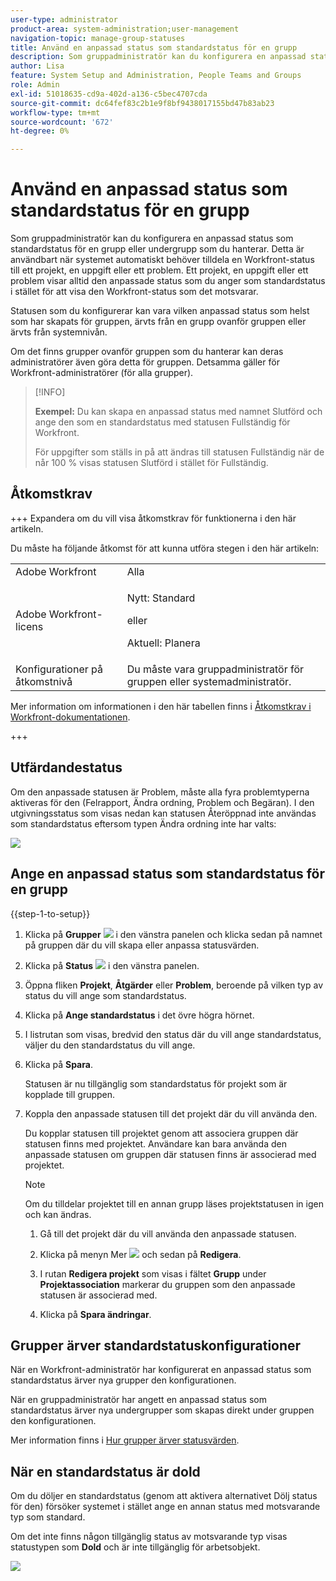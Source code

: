 ```yaml
---
user-type: administrator
product-area: system-administration;user-management
navigation-topic: manage-group-statuses
title: Använd en anpassad status som standardstatus för en grupp
description: Som gruppadministratör kan du konfigurera en anpassad status som standardstatus för en grupp eller undergrupp som du hanterar.
author: Lisa
feature: System Setup and Administration, People Teams and Groups
role: Admin
exl-id: 51018635-cd9a-402d-a136-c5bec4707cda
source-git-commit: dc64fef83c2b1e9f8bf9438017155bd47b83ab23
workflow-type: tm+mt
source-wordcount: '672'
ht-degree: 0%

---
```


# Använd en anpassad status som standardstatus för en grupp

Som gruppadministratör kan du konfigurera en anpassad status som standardstatus för en grupp eller undergrupp som du hanterar. Detta är användbart när systemet automatiskt behöver tilldela en Workfront-status till ett projekt, en uppgift eller ett problem. Ett projekt, en uppgift eller ett problem visar alltid den anpassade status som du anger som standardstatus i stället för att visa den Workfront-status som det motsvarar.

Statusen som du konfigurerar kan vara vilken anpassad status som helst som har skapats för gruppen, ärvts från en grupp ovanför gruppen eller ärvts från systemnivån.

Om det finns grupper ovanför gruppen som du hanterar kan deras administratörer även göra detta för gruppen. Detsamma gäller för Workfront-administratörer (för alla grupper).

>[!INFO]
>
>**Exempel:** Du kan skapa en anpassad status med namnet Slutförd och ange den som en standardstatus med statusen Fullständig för Workfront.
>
>För uppgifter som ställs in på att ändras till statusen Fullständig när de når 100 % visas statusen Slutförd i stället för Fullständig.

## Åtkomstkrav

+++ Expandera om du vill visa åtkomstkrav för funktionerna i den här artikeln.

Du måste ha följande åtkomst för att kunna utföra stegen i den här artikeln:

<table style="table-layout:auto"> 
 <col> 
 <col> 
 <tbody> 
  <tr> 
   <td role="rowheader">Adobe Workfront</td> 
   <td>Alla</td> 
  </tr> 
  <tr> 
  <tr> 
   <td role="rowheader">Adobe Workfront-licens</td> 
   <td><p>Nytt: Standard</p>
       <p>eller</p>
       <p>Aktuell: Planera</p></td>
  </tr> 
  </tr> 
  <tr> 
   <td role="rowheader">Konfigurationer på åtkomstnivå</td> 
   <td>Du måste vara gruppadministratör för gruppen eller systemadministratör.</td>
  </tr> 
 </tbody> 
</table>

Mer information om informationen i den här tabellen finns i [Åtkomstkrav i Workfront-dokumentationen](/help/quicksilver/administration-and-setup/add-users/access-levels-and-object-permissions/access-level-requirements-in-documentation.md).

+++

## Utfärdandestatus

Om den anpassade statusen är Problem, måste alla fyra problemtyperna aktiveras för den (Felrapport, Ändra ordning, Problem och Begäran). I den utgivningsstatus som visas nedan kan statusen Återöppnad inte användas som standardstatus eftersom typen Ändra ordning inte har valts:

![](assets/all-4-issue-types-enabled.png)

## Ange en anpassad status som standardstatus för en grupp

{{step-1-to-setup}}

1. Klicka på **Grupper** ![](assets/groups-icon.png) i den vänstra panelen och klicka sedan på namnet på gruppen där du vill skapa eller anpassa statusvärden.
1. Klicka på **Status** ![](assets/gear-icon-settings.png) i den vänstra panelen.
1. Öppna fliken **Projekt**, **Åtgärder** eller **Problem**, beroende på vilken typ av status du vill ange som standardstatus.
1. Klicka på **Ange standardstatus** i det övre högra hörnet.
1. I listrutan som visas, bredvid den status där du vill ange standardstatus, väljer du den standardstatus du vill ange.
1. Klicka på **Spara**.

   Statusen är nu tillgänglig som standardstatus för projekt som är kopplade till gruppen.

1. Koppla den anpassade statusen till det projekt där du vill använda den.

   Du kopplar statusen till projektet genom att associera gruppen där statusen finns med projektet. Användare kan bara använda den anpassade statusen om gruppen där statusen finns är associerad med projektet.

   >[!NOTE]
   >
   >Om du tilldelar projektet till en annan grupp läses projektstatusen in igen och kan ändras.

   1. Gå till det projekt där du vill använda den anpassade statusen.
   1. Klicka på menyn Mer ![](assets/more-icon.png) och sedan på **Redigera**.
   1. I rutan **Redigera projekt** som visas i fältet **Grupp** under **Projektassociation** markerar du gruppen som den anpassade statusen är associerad med.

   1. Klicka på **Spara ändringar**.

## Grupper ärver standardstatuskonfigurationer

När en Workfront-administratör har konfigurerat en anpassad status som standardstatus ärver nya grupper den konfigurationen.

När en gruppadministratör har angett en anpassad status som standardstatus ärver nya undergrupper som skapas direkt under gruppen den konfigurationen.

Mer information finns i [Hur grupper ärver statusvärden](../../../administration-and-setup/manage-groups/manage-group-statuses/how-groups-inherit-statuses.md).

## När en standardstatus är dold

Om du döljer en standardstatus (genom att aktivera alternativet Dölj status för den) försöker systemet i stället ange en annan status med motsvarande typ som standard.

Om det inte finns någon tillgänglig status av motsvarande typ visas statustypen som **Dold** och är inte tillgänglig för arbetsobjekt.

![](assets/when-hide-default-status-no-equivalent.png)
